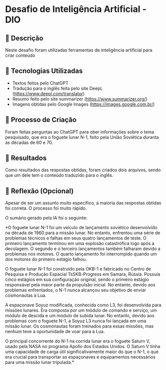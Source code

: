 # Desafio de Inteligência Artificial - DIO

## 📒 Descrição
Neste desafio foram utilizadas ferramentas de inteligência artificial para criar conteúdo

## 🤖 Tecnologias Utilizadas
- Textos feitos pelo ChatGPT
- Tradução para o inglês feita pelo site DeepL (https://www.deepl.com/translator)
- Resumo feito pelo site summarizer (https://www.summarizer.org/)
- Imagens obtidas pelo Google Images (https://images.google.com.br/)

## 🧐 Processo de Criação
Foram feitas perguntas ao ChatGPT para ober informações sobre o tema pesquisado, que era o foguete lunar N-1, feito pela União Soviética duranta as décadas de 60 e 70.

## 🚀 Resultados
Como resultados das respostas obtidas, foram criados dois arquivos, sendo que um dele tem o conteúdo traduzido para o inglês.

## 💭 Reflexão (Opcional)
Apesar de ser um assunto muito específico, a maioria das respostas obtidas foi correta. O processo foi muito rápido.

O sumário gerado pela IA foi o seguinte:

*O foguete lunar N-1 foi um veículo de lançamento soviético desenvolvido na década de 1960 para a missão lunar. No entanto, enfrentou uma série de problemas técnicos e falhas em seus quatro lançamentos de teste. O primeiro lançamento terminou em uma explosão catastrófica logo após a decolagem. O segundo e o terceiro lançamentos também falharam devido a problemas nos motores. O quarto lançamento foi interrompido quando um dos motores do primeiro estágio falhou.

O foguete lunar N-1 foi construído pela OKB-1 e fabricado no Centro de Pesquisa e Produção Espacial TsSKB-Progress em Samara, Rússia. Possuía cinco estágios em sua configuração original, sendo o primeiro estágio responsável pela maior parte da propulsão inicial. No entanto, devido aos problemas enfrentados, o N-1 nunca alcançou seu objetivo de enviar cosmonautas à Lua.

A espaçonave Soyuz modificada, conhecida como L3, foi desenvolvida para missões lunares. Era composta por um módulo de comando e serviço, um módulo de descida e um módulo de subida lunar. No entanto, devido aos problemas com o foguete N-1, a Soyuz L3 nunca foi lançada em uma missão lunar. Os cosmonautas foram treinados para essas missões, mas nenhum teve a oportunidade de voar para a Lua.

O principal concorrente do N-1 na corrida lunar era o foguete Saturn V, usado pela NASA no programa Apollo dos Estados Unidos. O Saturn V tinha uma capacidade de carga útil significativamente maior do que o N-1, o que era crucial para transportar as espaçonaves e equipamentos necessários para uma missão lunar tripulada.*
